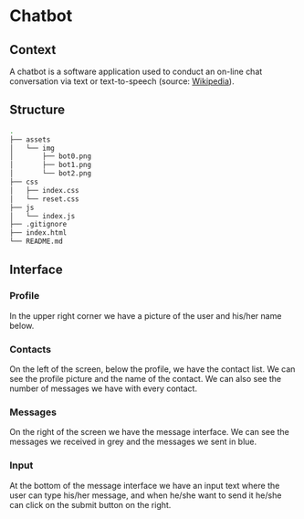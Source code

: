 # Chatbot

## Context
A chatbot is a software application used to conduct an on-line chat conversation via text or text-to-speech (source: [Wikipedia](https://en.wikipedia.org/wiki/Chatbot)).

## Structure
```bash
.	
├── assets
│   └── img
│       ├── bot0.png
│       ├── bot1.png
│       └── bot2.png
├── css
│   ├── index.css
│   └── reset.css
├── js
│   └── index.js
├── .gitignore
├── index.html
└── README.md
```

## Interface

### Profile
In the upper right corner we have a picture of the user and his/her name below.

### Contacts
On the left of the screen, below the profile, we have the contact list. We can see the profile picture and the name of the contact. We can also see the number of messages we have with every contact.

### Messages
On the right of the screen we have the message interface. We can see the messages we received in grey and the messages we sent in blue.

### Input
At the bottom of the message interface we have an input text where the user can type his/her message, and when he/she want to send it he/she can click on the submit button on the right.
